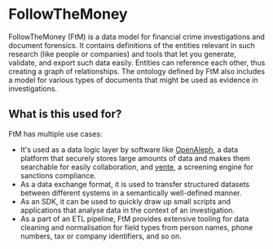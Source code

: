 # FollowTheMoney

FollowTheMoney (FtM) is a data model for financial crime investigations and document forensics. It contains definitions of the entities relevant in such research (like people or companies) and tools that let you generate, validate, and export such data easily. Entities can reference each other, thus creating a graph of relationships. The ontology defined by FtM also includes a model for various types of documents that might be used as evidence in investigations.

## What is this used for?

FtM has multiple use cases:

* It's used as a data logic layer by software like [OpenAleph](https://www.openaleph.org), a data platform that securely stores large amounts of data and makes them searchable for easily collaboration, and [yente](https://www.opensanctions.org/docs/yente/), a screening engine for sanctions compliance.
* As a data exchange format, it is used to transfer structured datasets between different systems in a semantically well-defined manner.
* As an SDK, it can be used to quickly draw up small scripts and applications that analyse data in the context of an investigation.
* As a part of an ETL pipeline, FtM provides extensive tooling for data cleaning and normalisation for field types from person names, phone numbers, tax or company identifiers, and so on.


